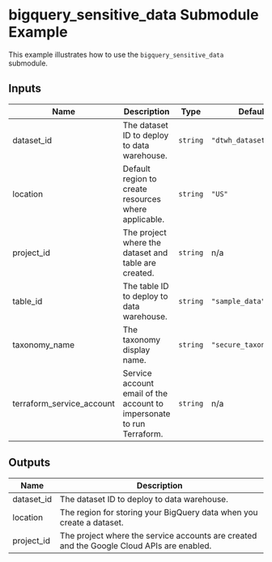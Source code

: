 # bigquery_sensitive_data Submodule Example

This example illustrates how to use the `bigquery_sensitive_data` submodule.

<!-- BEGINNING OF PRE-COMMIT-TERRAFORM DOCS HOOK -->
## Inputs

| Name | Description | Type | Default | Required |
|------|-------------|------|---------|:--------:|
| dataset\_id | The dataset ID to deploy to data warehouse. | `string` | `"dtwh_dataset"` | yes |
| location | Default region to create resources where applicable. | `string` | `"US"` | yes |
| project\_id | The project where the dataset and table are created. | `string` | n/a | yes |
| table\_id | The table ID to deploy to data warehouse. | `string` | `"sample_data"` | yes |
| taxonomy\_name | The taxonomy display name. | `string` | `"secure_taxonomy_bq"` | yes |
| terraform\_service\_account | Service account email of the account to impersonate to run Terraform. | `string` | n/a | yes |

## Outputs

| Name | Description |
|------|-------------|
| dataset\_id | The dataset ID to deploy to data warehouse. |
| location | The region for storing your BigQuery data when you create a dataset. |
| project\_id | The project where the service accounts are created and the Google Cloud APIs are enabled. |

<!-- END OF PRE-COMMIT-TERRAFORM DOCS HOOK -->
